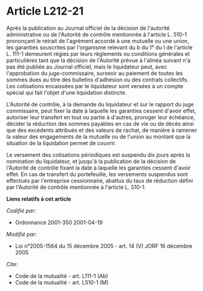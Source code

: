 # Article L212-21

Après la publication au Journal officiel de la décision de l'autorité administrative ou de l'Autorité de contrôle mentionnée
à l'article L. 510-1 prononçant le retrait de l'agrément accordé à une mutuelle ou une union, les garanties souscrites par
l'organisme relevant du b du 1° du I de l'article L. 111-1 demeurent régies par leurs règlements ou conditions générales et
particulières tant que la décision de l'Autorité prévue à l'alinéa suivant n'a pas été publiée au Journal officiel, mais le
liquidateur peut, avec l'approbation du juge-commissaire, surseoir au paiement de toutes les sommes dues au titre des
bulletins d'adhésion ou des contrats collectifs. Les cotisations encaissées par le liquidateur sont versées à un compte
spécial qui fait l'objet d'une liquidation distincte.

L'Autorité de contrôle, à la demande du liquidateur et sur le rapport du juge commissaire, peut fixer la date à laquelle les
garanties cessent d'avoir effet, autoriser leur transfert en tout ou partie à d'autres, proroger leur échéance, décider la
réduction des sommes payables en cas de vie ou de décès ainsi que des excédents attribués et des valeurs de rachat, de
manière à ramener la valeur des engagements de la mutuelle ou de l'union au montant que la situation de la liquidation permet
de couvrir.

Le versement des cotisations périodiques est suspendu dix jours après la nomination du liquidateur, et jusqu'à la publication
de la décision de l'Autorité de contrôle fixant la date à laquelle les garanties cessent d'avoir effet. En cas de transfert
du portefeuille, les versements suspendus sont effectués par l'entreprise cessionnaire, abattus du taux de réduction défini
par l'Autorité de contrôle mentionnée à l'article L. 510-1.

**Liens relatifs à cet article**

_Codifié par_:

  - Ordonnance 2001-350 2001-04-19

_Modifié par_:

  - Loi n°2005-1564 du 15 décembre 2005 - art. 14 (V) JORF 16 décembre 2005

_Cite_:

  - Code de la mutualité - art. L111-1 (Ab)
  - Code de la mutualité - art. L510-1 (M)
